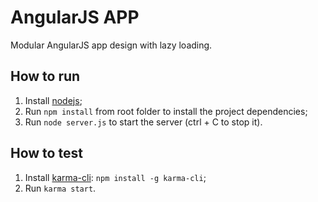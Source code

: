 # AngularJS APP
Modular AngularJS app design with lazy loading.

## How to run
1. Install [nodejs](https://nodejs.org/);
2. Run `npm install` from root folder to install the project dependencies;
3. Run `node server.js` to start the server (ctrl + C to stop it).

## How to test
1. Install [karma-cli](http://karma-runner.github.io/1.0/index.html): `npm install -g karma-cli`;
2. Run `karma start`.
